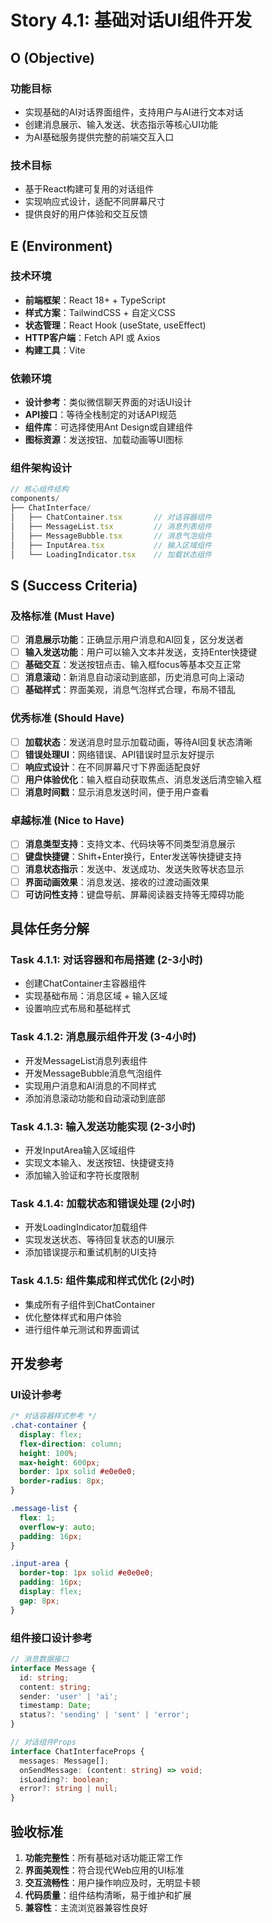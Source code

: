 # Story 4.1: 基础对话UI组件开发

## O (Objective)

### 功能目标
- 实现基础的AI对话界面组件，支持用户与AI进行文本对话
- 创建消息展示、输入发送、状态指示等核心UI功能
- 为AI基础服务提供完整的前端交互入口

### 技术目标  
- 基于React构建可复用的对话组件
- 实现响应式设计，适配不同屏幕尺寸
- 提供良好的用户体验和交互反馈

## E (Environment)

### 技术环境
- **前端框架**：React 18+ + TypeScript
- **样式方案**：TailwindCSS + 自定义CSS
- **状态管理**：React Hook (useState, useEffect)
- **HTTP客户端**：Fetch API 或 Axios
- **构建工具**：Vite

### 依赖环境
- **设计参考**：类似微信聊天界面的对话UI设计
- **API接口**：等待全栈制定的对话API规范
- **组件库**：可选择使用Ant Design或自建组件
- **图标资源**：发送按钮、加载动画等UI图标

### 组件架构设计
```javascript
// 核心组件结构
components/
├── ChatInterface/
│   ├── ChatContainer.tsx       // 对话容器组件
│   ├── MessageList.tsx         // 消息列表组件
│   ├── MessageBubble.tsx       // 消息气泡组件
│   ├── InputArea.tsx           // 输入区域组件
│   └── LoadingIndicator.tsx    // 加载状态组件
```

## S (Success Criteria)

### 及格标准 (Must Have)
- [ ] **消息展示功能**：正确显示用户消息和AI回复，区分发送者
- [ ] **输入发送功能**：用户可以输入文本并发送，支持Enter快捷键
- [ ] **基础交互**：发送按钮点击、输入框focus等基本交互正常
- [ ] **消息滚动**：新消息自动滚动到底部，历史消息可向上滚动
- [ ] **基础样式**：界面美观，消息气泡样式合理，布局不错乱

### 优秀标准 (Should Have)
- [ ] **加载状态**：发送消息时显示加载动画，等待AI回复状态清晰
- [ ] **错误处理UI**：网络错误、API错误时显示友好提示
- [ ] **响应式设计**：在不同屏幕尺寸下界面适配良好
- [ ] **用户体验优化**：输入框自动获取焦点、消息发送后清空输入框
- [ ] **消息时间戳**：显示消息发送时间，便于用户查看

### 卓越标准 (Nice to Have)
- [ ] **消息类型支持**：支持文本、代码块等不同类型消息展示
- [ ] **键盘快捷键**：Shift+Enter换行，Enter发送等快捷键支持
- [ ] **消息状态指示**：发送中、发送成功、发送失败等状态显示
- [ ] **界面动画效果**：消息发送、接收的过渡动画效果
- [ ] **可访问性支持**：键盘导航、屏幕阅读器支持等无障碍功能

## 具体任务分解

### Task 4.1.1: 对话容器和布局搭建 (2-3小时)
- 创建ChatContainer主容器组件
- 实现基础布局：消息区域 + 输入区域
- 设置响应式布局和基础样式

### Task 4.1.2: 消息展示组件开发 (3-4小时)
- 开发MessageList消息列表组件
- 开发MessageBubble消息气泡组件  
- 实现用户消息和AI消息的不同样式
- 添加消息滚动功能和自动滚动到底部

### Task 4.1.3: 输入发送功能实现 (2-3小时)
- 开发InputArea输入区域组件
- 实现文本输入、发送按钮、快捷键支持
- 添加输入验证和字符长度限制

### Task 4.1.4: 加载状态和错误处理 (2小时)
- 开发LoadingIndicator加载组件
- 实现发送状态、等待回复状态的UI展示
- 添加错误提示和重试机制的UI支持

### Task 4.1.5: 组件集成和样式优化 (2小时)
- 集成所有子组件到ChatContainer
- 优化整体样式和用户体验
- 进行组件单元测试和界面调试

## 开发参考

### UI设计参考
```css
/* 对话容器样式参考 */
.chat-container {
  display: flex;
  flex-direction: column;
  height: 100%;
  max-height: 600px;
  border: 1px solid #e0e0e0;
  border-radius: 8px;
}

.message-list {
  flex: 1;
  overflow-y: auto;
  padding: 16px;
}

.input-area {
  border-top: 1px solid #e0e0e0;
  padding: 16px;
  display: flex;
  gap: 8px;
}
```

### 组件接口设计参考
```typescript
// 消息数据接口
interface Message {
  id: string;
  content: string;
  sender: 'user' | 'ai';
  timestamp: Date;
  status?: 'sending' | 'sent' | 'error';
}

// 对话组件Props
interface ChatInterfaceProps {
  messages: Message[];
  onSendMessage: (content: string) => void;
  isLoading?: boolean;
  error?: string | null;
}
```

## 验收标准
1. **功能完整性**：所有基础对话功能正常工作
2. **界面美观性**：符合现代Web应用的UI标准
3. **交互流畅性**：用户操作响应及时，无明显卡顿
4. **代码质量**：组件结构清晰，易于维护和扩展
5. **兼容性**：主流浏览器兼容性良好